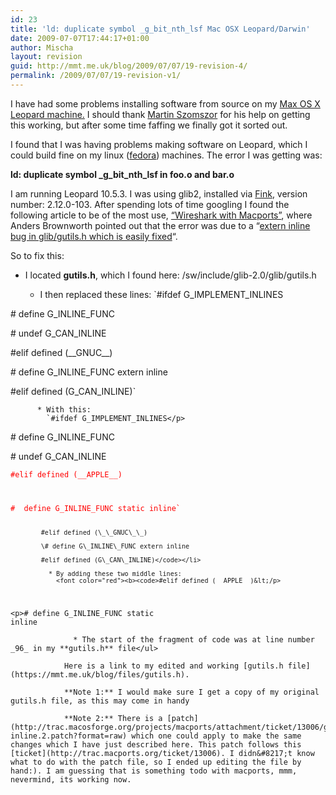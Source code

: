 ```yaml
---
id: 23
title: 'ld: duplicate symbol _g_bit_nth_lsf Mac OSX Leopard/Darwin'
date: 2009-07-07T17:44:17+01:00
author: Mischa
layout: revision
guid: http://mmt.me.uk/blog/2009/07/07/19-revision-4/
permalink: /2009/07/07/19-revision-v1/
---
```

I have had some problems installing software from source on my [Max OS X Leopard machine.](http://www.apple.com/macosx/) I should thank [Martin Szomszor](http://users.ecs.soton.ac.uk/mns2/) for his help on getting this working, but after some time faffing we finally got it sorted out.

I found that I was having problems making software on Leopard, which I could build fine on my linux ([fedora](http://fedoraproject.org/)) machines. The error I was getting was:

**ld: duplicate symbol \_g\_bit\_nth\_lsf in foo.o and bar.o**

I am running Leopard 10.5.3. I was using glib2, installed via [Fink](http://www.finkproject.org/), version number: 2.12.0-103. After spending lots of time googling I found the following article to be of the most use, [&#8220;Wireshark with Macports&#8221;](http://www.anders.com/cms/241/Wireshark/MacPorts), where Anders Brownworth pointed out that the error was due to a &#8220;[extern inline bug in glib/gutils.h which is easily fixed](http://trac.macosforge.org/projects/macports/ticket/13006)&#8220;.

So to fix this:

  * I located **gutils.h**, which I found here: 
    /sw/include/glib-2.0/glib/gutils.h</li> 
    
      * I then replaced these lines: 
        `#ifdef G_IMPLEMENT_INLINES</p>
<p>#  define G_INLINE_FUNC</p>
<p>#  undef  G_CAN_INLINE</p>
<p>#elif defined (__GNUC__)</p>
<p>#  define G_INLINE_FUNC extern inline</p>
<p>#elif defined (G_CAN_INLINE)`</li> 
        
          * With this: 
            `#ifdef G_IMPLEMENT_INLINES</p>
<p>#  define G_INLINE_FUNC</p>
<p>#  undef  G_CAN_INLINE</p>
<p><font color="red"><code>#elif defined (__APPLE__)</p>
<p>#  define G_INLINE_FUNC static inline`</font>
            
            #elif defined (\_\_GNUC\_\_) 
            
            \# define G\_INLINE\_FUNC extern inline
            
            #elif defined (G\_CAN\_INLINE)</code></li> 
            
              * By adding these two middle lines: 
                <font color="red"><b><code>#elif defined (__APPLE__)&lt;/p>
&lt;p>#  define G_INLINE_FUNC static inline</code></b></font></li> 
                
                  * The start of the fragment of code was at line number _96_ in my **gutils.h** file</ul> 
                
                Here is a link to my edited and working [gutils.h file](https://mmt.me.uk/blog/files/gutils.h).
                
                **Note 1:** I would make sure I get a copy of my original gutils.h file, as this may come in handy
                
                **Note 2:** There is a [patch](http://trac.macosforge.org/projects/macports/attachment/ticket/13006/glib2-inline.2.patch?format=raw) which one could apply to make the same changes which I have just described here. This patch follows this [ticket](http://trac.macports.org/ticket/13006). I didn&#8217;t know what to do with the patch file, so I ended up editing the file by hand:). I am guessing that is something todo with macports, mmm, nevermind, its working now.
